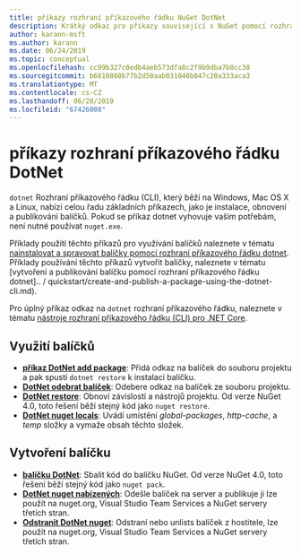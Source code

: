 ```yaml
---
title: příkazy rozhraní příkazového řádku NuGet DotNet
description: Krátký odkaz pro příkazy související s NuGet pomocí rozhraní příkazového řádku dotnet.
author: karann-msft
ms.author: karann
ms.date: 06/24/2019
ms.topic: conceptual
ms.openlocfilehash: cc99b327c0edb4aeb573dfa8c2f9b9dba7b8cc38
ms.sourcegitcommit: b6810860b77b2d50aab031040b047c20a333aca3
ms.translationtype: MT
ms.contentlocale: cs-CZ
ms.lasthandoff: 06/28/2019
ms.locfileid: "67426008"
---
```

# <a name="dotnet-cli-commands"></a>příkazy rozhraní příkazového řádku DotNet

`dotnet` Rozhraní příkazového řádku (CLI), který běží na Windows, Mac OS X a Linux, nabízí celou řadu základních příkazech, jako je instalace, obnovení a publikování balíčků. Pokud se příkaz dotnet vyhovuje vašim potřebám, není nutné používat `nuget.exe`.

Příklady použití těchto příkazů pro využívání balíčků naleznete v tématu [nainstalovat a spravovat balíčky pomocí rozhraní příkazového řádku dotnet](../consume-packages/install-use-packages-dotnet-cli.md). Příklady používání těchto příkazů vytvořit balíčky, naleznete v tématu [vytvoření a publikování balíčku pomocí rozhraní příkazového řádku dotnet].. / quickstart/create-and-publish-a-package-using-the-dotnet-cli.md).

Pro úplný příkaz odkaz na `dotnet` rozhraní příkazového řádku, naleznete v tématu [nástroje rozhraní příkazového řádku (CLI) pro .NET Core](/dotnet/core/tools/?tabs=netcore2x).

## <a name="package-consumption"></a>Využití balíčků

- [**příkaz DotNet add package**](/dotnet/core/tools/dotnet-add-package): Přidá odkaz na balíček do souboru projektu a pak spustí `dotnet restore` k instalaci balíčku.
- [**DotNet odebrat balíček**](/dotnet/core/tools/dotnet-remove-package): Odebere odkaz na balíček ze souboru projektu.
- [**DotNet restore**](/dotnet/core/tools/dotnet-restore?tabs=netcore2x): Obnoví závislostí a nástrojů projektu. Od verze NuGet 4.0, toto řešení běží stejný kód jako `nuget restore`.
- [**DotNet nuget locals**](/dotnet/core/tools/dotnet-nuget-locals): Uvádí umístění *global-packages*, *http-cache*, a *temp* složky a vymaže obsah těchto složek.

## <a name="package-creation"></a>Vytvoření balíčku

- [**balíčku DotNet**](/dotnet/core/tools/dotnet-pack?tabs=netcore2x): Sbalit kód do balíčku NuGet. Od verze NuGet 4.0, toto řešení běží stejný kód jako `nuget pack`.
- [**DotNet nuget nabízených**](/dotnet/core/tools/dotnet-nuget-push): Odešle balíček na server a publikuje ji lze použít na nuget.org, Visual Studio Team Services a NuGet servery třetích stran.
- [**Odstranit DotNet nuget**](/dotnet/core/tools/dotnet-nuget-delete): Odstraní nebo unlists balíček z hostitele, lze použít na nuget.org, Visual Studio Team Services a NuGet servery třetích stran.
